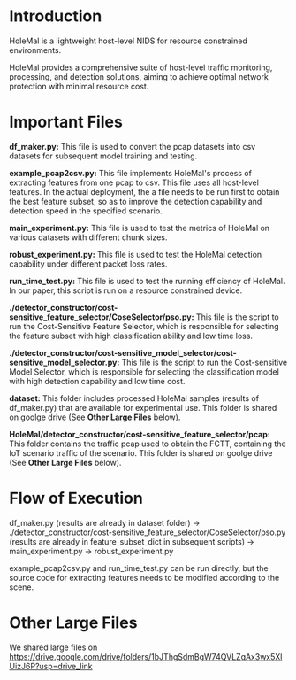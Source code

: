 # Introduction
HoleMal is a lightweight host-level NIDS for resource constrained environments. 

HoleMal provides a comprehensive suite of host-level traffic monitoring, processing, and detection solutions, aiming to achieve optimal network protection with minimal resource cost.

# Important Files
**df_maker.py:** This file is used to convert the pcap datasets into csv datasets for subsequent model training and testing.

**example_pcap2csv.py:** This file implements HoleMal's process of extracting features from one pcap to csv. This file uses all host-level features. In the actual deployment, the a file needs to be run first to obtain the best feature subset, so as to improve the detection capability and detection speed in the specified scenario.

**main_experiment.py:** This file is used to test the metrics of HoleMal on various datasets with different chunk sizes.

**robust_experiment.py:** This file is used to test the HoleMal detection capability under different packet loss rates.

**run_time_test.py:**  This file is used to test the running efficiency of HoleMal. In our paper, this script is run on a resource constrained device.

**./detector_constructor/cost-sensitive_feature_selector/CoseSelector/pso.py:** This file is the script to run the Cost-Sensitive Feature Selector, which is responsible for selecting the feature subset with high classification ability and low time loss.

**./detector_constructor/cost-sensitive_model_selector/cost-sensitive_model_selector.py:** This file is the script to run the Cost-sensitive Model Selector, which is responsible for selecting the classification model with high detection capability and low time cost.

**dataset:** This folder includes processed HoleMal samples (results of df_maker.py) that are available for experimental use. This folder is shared on goolge drive (See **Other Large Files** below).

**HoleMal/detector_constructor/cost-sensitive_feature_selector/pcap:** This folder contains the traffic pcap used to obtain the FCTT, containing the IoT scenario traffic of the scenario. This folder is shared on goolge drive (See **Other Large Files** below).

# Flow of Execution
df_maker.py (results are already in dataset folder) -> ./detector_constructor/cost-sensitive_feature_selector/CoseSelector/pso.py (results are already in feature_subset_dict in subsequent scripts) -> main_experiment.py -> robust_experiment.py

example_pcap2csv.py and run_time_test.py can be run directly, but the source code for extracting features needs to be modified according to the scene.

# Other Large Files
We shared large files on https://drive.google.com/drive/folders/1bJThgSdmBgW74QVLZqAx3wx5XlUizJ6P?usp=drive_link

